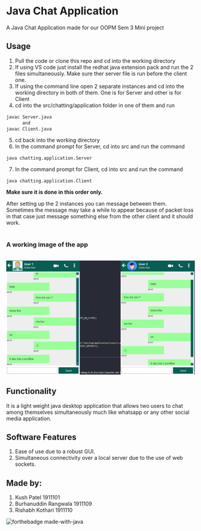 # Java Chat Application

A Java Chat Application made for our OOPM Sem 3 Mini project

## Usage 
1. Pull the code or clone this repo and cd into the working directory
2. If using VS code just install the redhat java extension pack and run the 2 files simultaneously. Make sure ther server file is run before the client one.
3. If using the command line open 2 separate instances and cd into the working directory in both of them. One is for Server and other is for Client
4. cd into the src/chatting/application folder in one of them and run 
```bison
javac Server.java
      and
javac Client.java
```
5. cd back into the working directory
6. In the command prompt for Server, cd into src and run the command
```bison
java chatting.application.Server
```
7. In the command prompt for Client, cd into src and run the command
```bison
java chatting.application.Client
```

**Make sure it is done in this order only.**  

After setting up the 2 instances you can message between them. Sometimes the message may take a while to appear because of packet loss in that case just message something else from the other client and it should work.  
&nbsp;
### A working image of the app
&nbsp;
![image](images/1.png)

## Functionality

It is a light weight java desktop application that allows two users to chat among themselves simultaneously much like whatsapp or any other social media application.

## Software Features

1. Ease of use due to a robust GUI.
2. Simultaneous connectivity over a local server due to the use of web sockets.

## Made by:

1. Kush Patel 1911101
2. Burhanuddin Rangwala 1911109
3. Rishabh Kothari 1911110

![forthebadge made-with-java](http://ForTheBadge.com/images/badges/made-with-java.svg)
